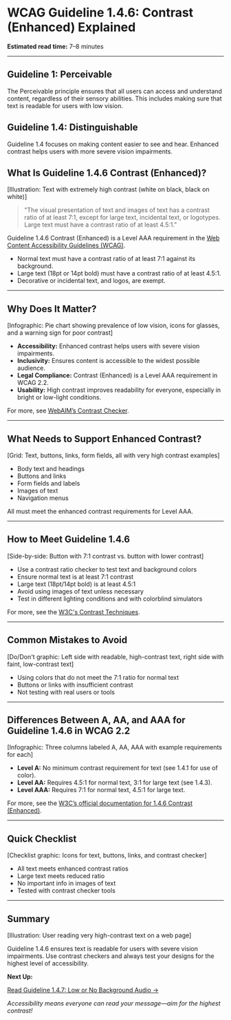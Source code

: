 <!--
title: WCAG Guideline 1.4.6: Contrast (Enhanced) Explained
series: Making the Web Accessible for All
description: A practical guide to WCAG Guideline 1.4.6 (Contrast Enhanced)—what it means, why it matters, and how to ensure text is readable for users with low vision.
keywords: wcag 1.4.6, contrast enhanced, accessibility, web standards, color contrast, low vision
image: wcag-1-4-6-contrast-enhanced.png
imageAlt: Illustration of text with very high contrast examples
status: draft
-->

# **WCAG Guideline 1.4.6: Contrast (Enhanced) Explained**

**Estimated read time:** 7–8 minutes

---

## **Guideline 1: Perceivable**

The Perceivable principle ensures that all users can access and understand content, regardless of their sensory abilities. This includes making sure that text is readable for users with low vision.

## **Guideline 1.4: Distinguishable**

Guideline 1.4 focuses on making content easier to see and hear. Enhanced contrast helps users with more severe vision impairments.

## **What Is Guideline 1.4.6 Contrast (Enhanced)?**

[Illustration: Text with extremely high contrast (white on black, black on white)]

> "The visual presentation of text and images of text has a contrast ratio of at least 7:1, except for large text, incidental text, or logotypes. Large text must have a contrast ratio of at least 4.5:1."

Guideline 1.4.6 Contrast (Enhanced) is a Level AAA requirement in the [Web Content Accessibility Guidelines (WCAG)](https://www.w3.org/WAI/WCAG22/quickref/#contrast-enhanced).

- Normal text must have a contrast ratio of at least 7:1 against its background.
- Large text (18pt or 14pt bold) must have a contrast ratio of at least 4.5:1.
- Decorative or incidental text, and logos, are exempt.

---

## **Why Does It Matter?**

[Infographic: Pie chart showing prevalence of low vision, icons for glasses, and a warning sign for poor contrast]

- **Accessibility:** Enhanced contrast helps users with severe vision impairments.
- **Inclusivity:** Ensures content is accessible to the widest possible audience.
- **Legal Compliance:** Contrast (Enhanced) is a Level AAA requirement in WCAG 2.2.
- **Usability:** High contrast improves readability for everyone, especially in bright or low-light conditions.

For more, see [WebAIM’s Contrast Checker](https://webaim.org/resources/contrastchecker/).

---

## **What Needs to Support Enhanced Contrast?**

[Grid: Text, buttons, links, form fields, all with very high contrast examples]

- Body text and headings
- Buttons and links
- Form fields and labels
- Images of text
- Navigation menus

All must meet the enhanced contrast requirements for Level AAA.

---

## **How to Meet Guideline 1.4.6**

[Side-by-side: Button with 7:1 contrast vs. button with lower contrast]

- Use a contrast ratio checker to test text and background colors
- Ensure normal text is at least 7:1 contrast
- Large text (18pt/14pt bold) is at least 4.5:1
- Avoid using images of text unless necessary
- Test in different lighting conditions and with colorblind simulators

For more, see the [W3C's Contrast Techniques](https://www.w3.org/WAI/WCAG22/Techniques/general/G17).

---

## **Common Mistakes to Avoid**

[Do/Don't graphic: Left side with readable, high-contrast text, right side with faint, low-contrast text]

- Using colors that do not meet the 7:1 ratio for normal text
- Buttons or links with insufficient contrast
- Not testing with real users or tools

---

## **Differences Between A, AA, and AAA for Guideline 1.4.6 in WCAG 2.2**

[Infographic: Three columns labeled A, AA, AAA with example requirements for each]

- **Level A:** No minimum contrast requirement for text (see 1.4.1 for use of color).
- **Level AA:** Requires 4.5:1 for normal text, 3:1 for large text (see 1.4.3).
- **Level AAA:** Requires 7:1 for normal text, 4.5:1 for large text.

For more, see the [W3C’s official documentation for 1.4.6 Contrast (Enhanced)](https://www.w3.org/WAI/WCAG22/Understanding/contrast-enhanced.html).

---

## **Quick Checklist**

[Checklist graphic: Icons for text, buttons, links, and contrast checker]

- All text meets enhanced contrast ratios
- Large text meets reduced ratio
- No important info in images of text
- Tested with contrast checker tools

---

## **Summary**

[Illustration: User reading very high-contrast text on a web page]

Guideline 1.4.6 ensures text is readable for users with severe vision impairments. Use contrast checkers and always test your designs for the highest level of accessibility.

**Next Up:**

[Read Guideline 1.4.7: Low or No Background Audio →](WCAG-Guideline-1-4-7-Low-or-No-Background-Audio-Explained.md)

*Accessibility means everyone can read your message—aim for the highest contrast!*
